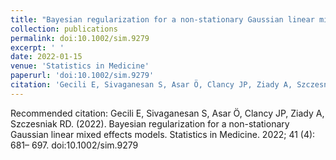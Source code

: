 ```yaml
---
title: "Bayesian regularization for a non-stationary Gaussian linear mixed effects models"
collection: publications
permalink: doi:10.1002/sim.9279
excerpt: ' '
date: 2022-01-15
venue: 'Statistics in Medicine'
paperurl: 'doi:10.1002/sim.9279'
citation: 'Gecili E, Sivaganesan S, Asar Ö, Clancy JP, Ziady A, Szczesniak RD. (2022). &quot;Paper Title Number 2.&quot; <i>Statistics in Medicine 1</i>. 2022; 41 (4): 681– 697.'
---
```


Recommended citation: Gecili E, Sivaganesan S, Asar Ö, Clancy JP, Ziady A, Szczesniak RD. (2022). Bayesian regularization for a non-stationary Gaussian linear mixed effects models. Statistics in Medicine. 2022; 41 (4): 681– 697. doi:10.1002/sim.9279
